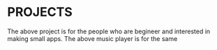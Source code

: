 # PROJECTS
The above project is for the people who are begineer and interested in making small apps. The above music player is for the same
